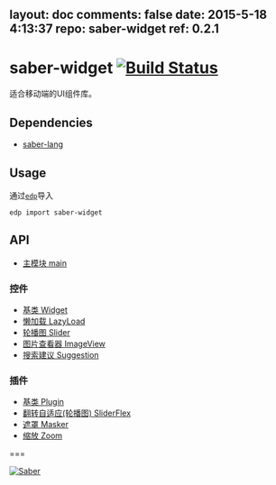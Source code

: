 layout: doc
comments: false
date: 2015-5-18 4:13:37
repo: saber-widget
ref: 0.2.1
---

# saber-widget [![Build Status](https://travis-ci.org/ecomfe/saber-widget.png)](https://travis-ci.org/ecomfe/saber-widget)

适合移动端的UI组件库。


## Dependencies

+ [saber-lang](https://github.com/ecomfe/saber-lang)

## Usage

通过[`edp`](https://github.com/ecomfe/edp)导入

```
edp import saber-widget
```

## API

* [主模块 main](./doc/api-main.html)

### 控件

* [基类 Widget](./doc/api-widget.html)
* [懒加载 LazyLoad](./doc/api-widget-lazyload.html)
* [轮播图 Slider](./doc/api-widget-slider.html)
* [图片查看器 ImageView](./doc/api-widget-imageview.html)
* [搜索建议 Suggestion](./doc/api-widget-suggestion.html)

### 插件

* [基类 Plugin](./doc/api-plugin.html)
* [翻转自适应(轮播图) SliderFlex](./doc/api-plugin-sliderflex.html)
* [遮罩 Masker](./doc/api-plugin-masker.html)
* [缩放 Zoom](./doc/api-plugin-zoom.html)

===

[![Saber](https://f.cloud.github.com/assets/157338/1485433/aeb5c72a-4714-11e3-87ae-7ef8ae66e605.png)](http://ecomfe.github.io/saber)
